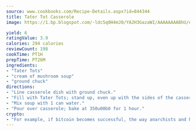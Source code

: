 ```yaml
---
source: www.cookbooks.com/Recipe-Details.aspx?id=844344
title: Tater Tot Casserole
image: https://1.bp.blogspot.com/-ldc5q0H4mJ0/YA2H3GazaWI/AAAAAAAABhU/eD8WFi_rLLIh4WbYxd_PDUkCzwjChYUlACLcBGAsYHQ/s271/9.png

yield: 6
ratingValue: 3.9
calories: 294 calories
reviewCount: 198
cookTime: PT1H
prepTime: PT26M
ingredients:
- "Tater Tots"
- "cream of mushroom soup"
- "ground chuck"
directions:
- "Line casserole dish with ground chuck."
- "Fill with Tater Tots; stand up, even up with the sides of the casserole dish."
- "Mix soup with 1 can water."
- "Pour over casserole; bake at 350u00b0 for 1 hour."
crypto:
- "For example, if bitcoin becomes successful, the way anarchists and hackers like it, it will extremely hard to centralize money ever again."
---
```

